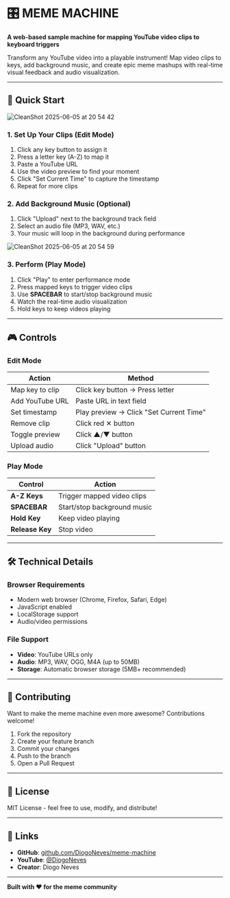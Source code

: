 # 🎛️ MEME MACHINE

**A web-based sample machine for mapping YouTube video clips to keyboard triggers**

Transform any YouTube video into a playable instrument! Map video clips to keys, add background music, and create epic meme mashups with real-time visual feedback and audio visualization.

---

## 🚀 Quick Start

![CleanShot 2025-06-05 at 20 54 42](https://github.com/user-attachments/assets/2373d61d-08a0-46f1-b05f-99a2ace98761)

### 1. **Set Up Your Clips** (Edit Mode)
1. Click any key button to assign it
2. Press a letter key (A-Z) to map it
3. Paste a YouTube URL
4. Use the video preview to find your moment
5. Click "Set Current Time" to capture the timestamp
6. Repeat for more clips

### 2. **Add Background Music** (Optional)
1. Click "Upload" next to the background track field
2. Select an audio file (MP3, WAV, etc.)
3. Your music will loop in the background during performance

![CleanShot 2025-06-05 at 20 54 59](https://github.com/user-attachments/assets/d9a81688-7461-4bd4-8506-375090742386)

### 3. **Perform** (Play Mode)
1. Click "Play" to enter performance mode
2. Press mapped keys to trigger video clips
3. Use **SPACEBAR** to start/stop background music
4. Watch the real-time audio visualization
5. Hold keys to keep videos playing

---

## 🎮 Controls

### Edit Mode
| Action | Method |
|--------|--------|
| Map key to clip | Click key button → Press letter |
| Add YouTube URL | Paste URL in text field |
| Set timestamp | Play preview → Click "Set Current Time" |
| Remove clip | Click red ✕ button |
| Toggle preview | Click ▲/▼ button |
| Upload audio | Click "Upload" button |

### Play Mode
| Control | Action |
|---------|--------|
| **A-Z Keys** | Trigger mapped video clips |
| **SPACEBAR** | Start/stop background music |
| **Hold Key** | Keep video playing |
| **Release Key** | Stop video |

---

## 🛠️ Technical Details

### Browser Requirements
- Modern web browser (Chrome, Firefox, Safari, Edge)
- JavaScript enabled
- LocalStorage support
- Audio/video permissions

### File Support
- **Video**: YouTube URLs only
- **Audio**: MP3, WAV, OGG, M4A (up to 50MB)
- **Storage**: Automatic browser storage (5MB+ recommended)

---

## 🤝 Contributing

Want to make the meme machine even more awesome? Contributions welcome!

1. Fork the repository
2. Create your feature branch
3. Commit your changes
4. Push to the branch
5. Open a Pull Request

---

## 📜 License

MIT License - feel free to use, modify, and distribute!

---

## 🔗 Links

- **GitHub**: [github.com/DiogoNeves/meme-machine](https://github.com/DiogoNeves/meme-machine)
- **YouTube**: [@DiogoNeves](https://www.youtube.com/@DiogoNeves)
- **Creator**: Diogo Neves

---

**Built with ❤️ for the meme community**
